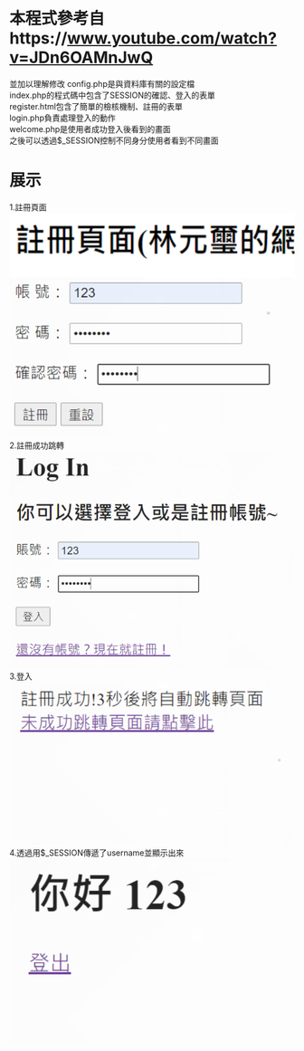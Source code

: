 # 本程式參考自https://www.youtube.com/watch?v=JDn6OAMnJwQ  
並加以理解修改
config.php是與資料庫有關的設定檔  
index.php的程式碼中包含了SESSION的確認、登入的表單  
register.html包含了簡單的檢核機制、註冊的表單  
login.php負責處理登入的動作  
welcome.php是使用者成功登入後看到的畫面  
之後可以透過$_SESSION控制不同身分使用者看到不同畫面  
# 展示
1.註冊頁面  
![image](https://github.com/yuanxiii/ws111a/blob/main/1.png)  
2.註冊成功跳轉  
![image](https://github.com/yuanxiii/ws111a/blob/main/2.png)  
3.登入  
![image](https://github.com/yuanxiii/ws111a/blob/main/3.png)  
4.透過用$_SESSION傳遞了username並顯示出來  
![image](https://github.com/yuanxiii/ws111a/blob/main/4.png)  
